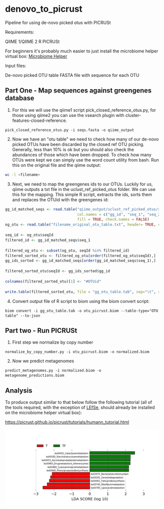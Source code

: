 # denovo_to_picrust
Pipeline for using de-novo picked otus with PICRUSt 

Requirements: 

QIIME 1/QIIME 2 
R 
PICRUSt 

For beginners it's probably much easier to just install the microbiome helper virtual box: [Microbiome Helper](https://github.com/LangilleLab/microbiome_helper/wiki/Microbiome-Helper-Virtual-Box)

Input files: 

De-novo picked OTU table 
FASTA file with sequence for each OTU 

## Part One - Map sequences against greengenes database 

1. For this we will use the qiime1 script pick_closed_reference_otus.py, for those using qiime2 you can use the vsearch plugin with cluster-features-closed-reference.
```
pick_closed_reference_otus.py -i seqs.fasta -o qiime_output

``` 
2. Now we have an "otu table" we need to check how many of our de-novo picked OTUs have been discarded by the closed ref OTU picking. Generally, less than 10% is ok but you should also check the abundances of those which have been dropped. To check how many OTUs were kept we can simply use the word count utility from bash. Run this on the original file and the qiime output: 
``` BASH
wc -l <filename> 

``` 
3. Next, we need to map the greengenes ids to our OTUs. Luckily for us, qiime outputs a txt file in the uclust_ref_picked_otus folder. We can use this for the mapping. This simple R script, extracts the ids, sorts them and replaces the OTUid with the greengenes id: 
``` R
gg_id_matched_seqs <- read.table("qiime_output/uclust_ref_picked_otus/seq_otus.txt", 
                                 col.names = c("gg_id", "seq_1", "seq_2"), sep="\t", 
                                 fill = TRUE, check.names = FALSE)
og_otu <- read.table("filename_original_otu_table.txt", header= TRUE, check.names = FALSE)

seq_id <- og_otu$seqId
filtered_id <- gg_id_matched_seqs$seq_1

filtered_og_otu <- subset(og_otu, seqId %in% filtered_id)  
filtered_sorted_otu <- filtered_og_otu[order(filtered_og_otu$seqId),] 
gg_ids_sorted <- gg_id_matched_seqs[order(gg_id_matched_seqs$seq_1),]

filtered_sorted_otu$seqId <- gg_ids_sorted$gg_id

colnames(filtered_sorted_otu)[1] <- "#OTUid"

write.table(filtered_sorted_otu, file = "gg_otu_table.tab", sep="\t", row.names = FALSE)

``` 
4. Convert output file of R script to biom using the biom convert script: 
```
biom convert -i gg_otu_table.tab -o otu_picrust.biom --table-type="OTU table" --to-json

``` 

## Part two - Run PICRUSt
1. First step we normalize by copy number
```
normalize_by_copy_number.py -i otu_picrust.biom -o normalized.biom 
```
2. Now we predict metagenomes
```
predict_metagenomes.py -i normalized.biom -o metagenome_predictions.biom
```
 ## Analysis 
 To produce output similar to that below follow the following tutorial (all of the tools required, with the exception of [LEfSe](https://huttenhower.sph.harvard.edu/galaxy/), should already be installed on the microbiome helper virtual box): 
 
 https://picrust.github.io/picrust/tutorials/humann_tutorial.html

![alt text](https://github.com/adamsorbie/denovo_to_picrust/blob/master/example.png)

